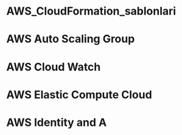 # AWS_CloudFormation_sablonlari
# AWS Auto Scaling Group
# AWS Cloud Watch
# AWS Elastic Compute Cloud
# AWS Identity and A